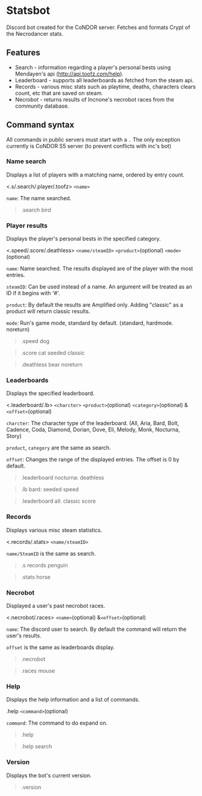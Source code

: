 # Statsbot
Discord bot created for the CoNDOR server. Fetches and formats Crypt of the Necrodancer stats.


## Features
- Search - information regarding a player's personal bests using Mendayen's api (http://api.toofz.com/help).
- Leaderboard - supports all leaderboards as fetched from the steam api.
- Records - various misc stats such as playtime, deaths, characters clears count, etc that are saved on steam.
- Necrobot - returns results of Incnone's necrobot races from the community database.


## Command syntax
All commands in public servers must start with a `.`
The only exception currently is CoNDOR S5 server (to prevent conflicts with inc's bot)

### Name search
Displays a list of players with a matching name, ordered by entry count.

\<.s/.search/.player/.toofz> `<name>`

`name`: The name searched.

>.search bird

### Player results
Displays the player's personal bests in the specified category.

\<.speed/.score/.deathless> `<name/steamID>` `<product>`(optional) `<mode>`(optional)

`name`: Name searched. The results displayed are of the player with the most entries.

`steamID`: Can be used instead of a name. An argument will be treated as an ID if it begins with '#'.

`product`: By default the results are Amplified only. Adding "classic" as a product will return classic results.

`mode`: Run's game mode, standard by default. (standard, hardmode. noreturn)

>.speed dog

>.score cat seeded classic

>.deathless bear noreturn

### Leaderboards
Displays the specified leaderboard.

\<.leaderboard/.lb> `<charcter>` `<product>`(optional) `<category>`(optional) &`<offset>`(optional)

`charcter`: The character type of the leaderboard. (All, Aria, Bard, Bolt, Cadence, Coda, Diamond, Dorian, Dove, Eli, Melody, Monk, Nocturna, Story)

`product`, `category` are the same as search.

`offset`: Changes the range of the displayed entries. The offset is 0 by default.

>.leaderboard nocturna: deathless

>.lb bard: seeded speed

>.leaderboard all: classic score

### Records
Displays various misc steam statistics.

\<.records/.stats>  `<name/steamID>`

`name/SteamID` is the same as search.

>.s records penguin

>.stats horse

### Necrobot
Displayed a user's past necrobot races.

\<.necrobot/.races> `<name>`(optional) &`<offset>`(optional)

`name`: The discord user to search. By default the command will return the user's results.

`offset` is the same as leaderboards display.

>.necrobot

>.races mouse


### Help
Displays the help information and a list of commands.

.help `<command>`(optional)

`command`: The command to do expand on.

>.help

>.help search

### Version
Displays the bot's current version.

>.version
